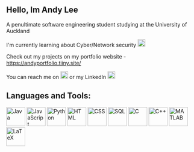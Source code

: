 

## Hello, Im Andy Lee
A penultimate software engineering student studying at the University of Auckland

I'm currently learning about Cyber/Network security <img src="https://github.com/andy7937/andy7937/assets/126305769/88613731-8b56-4d59-b082-0f9960baa8d3" alt="image" width="20" height="20">

Check out my projects on my portfolio website - https://andyportfolio.tiiny.site/

You can reach me on [<img src="https://github.com/andy7937/andy7937/assets/126305769/bbe05cd0-bc64-4be3-896d-1e561f74fb39" alt="image" width="20" height="20">](mailto:keehoon2004@gmail.com) or my LinkedIn [<img src="https://github.com/andy7937/andy7937/assets/126305769/7bc83b5f-aeb8-4e57-9d89-bc1b6d65d352" alt="image" width="20" height="20">]( https://www.linkedin.com/in/andy-lee-uoa/)


## Languages and Tools:
<img src="https://img.shields.io/badge/Java-ED8B00?style=for-the-badge&logo=java&logoColor=white" alt="Java" width="50" height="50">
<img src="https://img.shields.io/badge/JavaScript-F7DF1E?style=for-the-badge&logo=javascript&logoColor=black" alt="JavaScript" width="50" height="50">
<img src="https://img.shields.io/badge/Python-3776AB?style=for-the-badge&logo=python&logoColor=white" alt="Python" width="50" height="50">
<img src="https://img.shields.io/badge/HTML5-E34F26?style=for-the-badge&logo=html5&logoColor=white" alt="HTML" width="50" height="50">
<img src="https://img.shields.io/badge/CSS3-1572B6?style=for-the-badge&logo=css3&logoColor=white" alt="CSS" width="50" height="50">
<img src="https://img.shields.io/badge/SQL-4479A1?style=for-the-badge&logo=mysql&logoColor=white" alt="SQL" width="50" height="50">
<img src="https://img.shields.io/badge/C-A8B9CC?style=for-the-badge&logo=c&logoColor=white" alt="C" width="50" height="50">
<img src="https://img.shields.io/badge/C++-00599C?style=for-the-badge&logo=cplusplus&logoColor=white" alt="C++" width="50" height="50">
<img src="https://img.shields.io/badge/MATLAB-0076A8?style=for-the-badge&logo=mathworks&logoColor=white" alt="MATLAB" width="50" height="50">
<img src="https://img.shields.io/badge/LaTeX-008080?style=for-the-badge&logo=latex&logoColor=white" alt="LaTeX" width="50" height="50">




